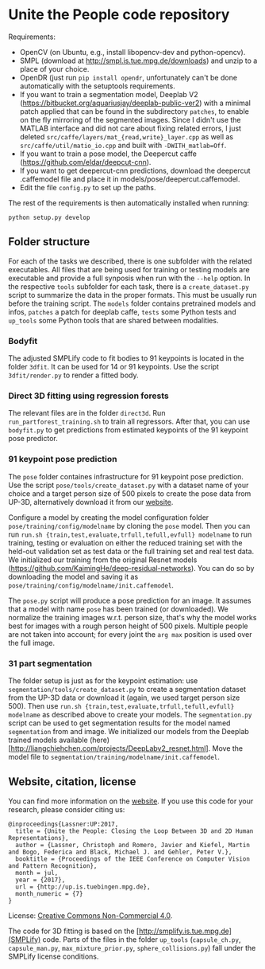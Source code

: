 # Unite the People code repository

Requirements:

* OpenCV (on Ubuntu, e.g., install libopencv-dev and python-opencv).
* SMPL (download at http://smpl.is.tue.mpg.de/downloads) and unzip to a 
  place of your choice.
* OpenDR (just run `pip install opendr`, unfortunately can't be done
  automatically with the setuptools requirements.
* If you want to train a segmentation model, Deeplab V2
  (https://bitbucket.org/aquariusjay/deeplab-public-ver2) with a minimal patch
  applied that can be found in the subdirectory `patches`, to enable on the fly
  mirroring of the segmented images. Since I didn't use the MATLAB interface and
  did not care about fixing related errors, I just deleted
  `src/caffe/layers/mat_{read,write}_layer.cpp` as well as
  `src/caffe/util/matio_io.cpp` and built with `-DWITH_matlab=Off`.
* If you want to train a pose model, the Deepercut caffe
  (https://github.com/eldar/deepcut-cnn).
* If you want to get deepercut-cnn predictions, download the deepercut
  .caffemodel file and place it in models/pose/deepercut.caffemodel.
* Edit the file `config.py` to set up the paths.

The rest of the requirements is then automatically installed when running:

```
python setup.py develop
```

## Folder structure

For each of the tasks we described, there is one subfolder with the related
executables. All files that are being used for training or testing models are
executable and provide a full synposis when run with the `--help` option. In the
respective `tools` subfolder for each task, there is a `create_dataset.py`
script to summarize the data in the proper formats. This must be usually run
before the training script. The `models` folder contains pretrained models and
infos, `patches` a patch for deeplab caffe, `tests` some Python tests and
`up_tools` some Python tools that are shared between modalities.

### Bodyfit

The adjusted SMPLify code to fit bodies to 91 keypoints is located in the folder
`3dfit`. It can be used for 14 or 91 keypoints. Use the script `3dfit/render.py`
to render a fitted body.

### Direct 3D fitting using regression forests

The relevant files are in the folder `direct3d`. Run
`run_partforest_training.sh` to train all regressors. After that, you can use
`bodyfit.py` to get predictions from estimated keypoints of the 91 keypoint pose
predictor.

### 91 keypoint pose prediction

The `pose` folder containes infrastructure for 91 keypoint pose prediction. Use
the script `pose/tools/create_dataset.py` with a dataset name of your choice and
a target person size of 500 pixels to create the pose data from UP-3D,
alternatively download it from our [website](http://up.is.tuebingen.mpg.de).

Configure a model by creating the model configuration folder
`pose/training/config/modelname` by cloning the `pose` model. Then you can run
`run.sh {train,test,evaluate,trfull,tefull,evfull} modelname` to run training,
testing or evaluation on either the reduced training set with the held-out
validation set as test data or the full training set and real test data. We
initialized our training from the original Resnet models
(https://github.com/KaimingHe/deep-residual-networks). You can do so by
downloading the model and saving it as
`pose/training/config/modelname/init.caffemodel`.


The `pose.py` script will produce a pose prediction for an image. It assumes
that a model with name `pose` has been trained (or downloaded). We normalize the
training images w.r.t. person size, that's why the model works best for images
with a rough person height of 500 pixels. Multiple people are not taken into
account; for every joint the `arg max` position is used over the full image.

### 31 part segmentation

The folder setup is just as for the keypoint estimation: use
`segmentation/tools/create_dataset.py` to create a segmentation dataset from the
UP-3D data or download it (again, we used target person size 500). Then use
`run.sh {train,test,evaluate,trfull,tefull,evfull} modelname` as described above
to create your models. The `segmentation.py` script can be used to get
segmentation results for the model named `segmentation` from and image. We
initialized our models from the Deeplab trained models available
(here)[http://liangchiehchen.com/projects/DeepLabv2_resnet.html]. Move the
model file to `segmentation/training/modelname/init.caffemodel`.

## Website, citation, license

You can find more information on the [website](http://up.is.tuebingen.mpg.de).
If you use this code for your research, please consider citing us:

```
@inproceedings{Lassner:UP:2017,
  title = {Unite the People: Closing the Loop Between 3D and 2D Human Representations},
  author = {Lassner, Christoph and Romero, Javier and Kiefel, Martin and Bogo, Federica and Black, Michael J. and Gehler, Peter V.},
  booktitle = {Proceedings of the IEEE Conference on Computer Vision and Pattern Recognition},
  month = jul,
  year = {2017},
  url = {http://up.is.tuebingen.mpg.de},
  month_numeric = {7}
}
```

License: [Creative Commons Non-Commercial 4.0](https://creativecommons.org/licenses/by-nc/4.0/).

The code for 3D fitting is based on the [http://smplify.is.tue.mpg.de](SMPLify)
code. Parts of the files in the folder `up_tools` (`capsule_ch.py`,
`capsule_man.py`, `max_mixture_prior.py`, `sphere_collisions.py`) fall under the
SMPLify license conditions.
